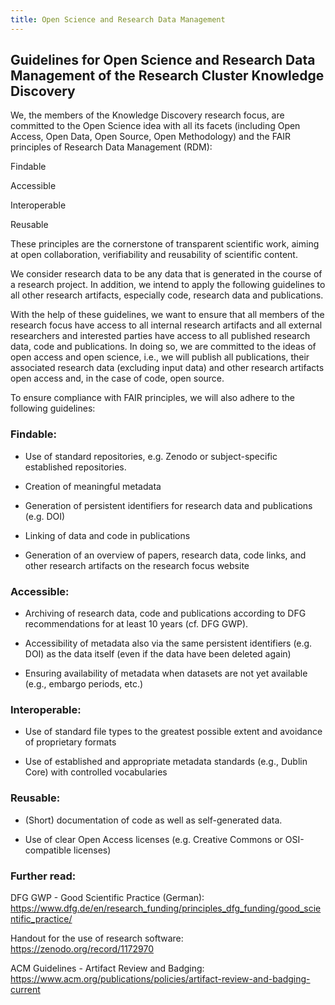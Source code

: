 ```yaml
---
title: Open Science and Research Data Management
---
```


## Guidelines for Open Science and Research Data Management of the Research Cluster Knowledge Discovery

We, the members of the Knowledge Discovery research focus, are committed to the Open Science idea with all its facets (including Open Access, Open Data, Open Source, Open Methodology) and the FAIR principles of Research Data Management (RDM):

Findable

Accessible

Interoperable

Reusable

These principles are the cornerstone of transparent scientific work, aiming at open collaboration, verifiability and reusability of scientific content.

We consider research data to be any data that is generated in the course of a research project. In addition, we intend to apply the following guidelines to all other research artifacts, especially code, research data and publications.

With the help of these guidelines, we want to ensure that all members of the research focus have access to all internal research artifacts and all external researchers and interested parties have access to all published research data, code and publications. In doing so, we are committed to the ideas of open access and open science, i.e., we will publish all publications, their associated research data (excluding input data) and other research artifacts open access and, in the case of code, open source.

To ensure compliance with FAIR principles, we will also adhere to the following guidelines:

### Findable:

* Use of standard repositories, e.g. Zenodo or subject-specific established repositories.

* Creation of meaningful metadata

* Generation of persistent identifiers for research data and publications (e.g. DOI)

* Linking of data and code in publications

* Generation of an overview of papers, research data, code links, and other research artifacts on the research focus website

### Accessible:

* Archiving of research data, code and publications according to DFG recommendations for at least 10 years (cf. DFG GWP).

* Accessibility of metadata also via the same persistent identifiers (e.g. DOI) as the data itself (even if the data have been deleted again)

* Ensuring availability of metadata when datasets are not yet available (e.g., embargo periods, etc.)

### Interoperable:

* Use of standard file types to the greatest possible extent and avoidance of proprietary formats

* Use of established and appropriate metadata standards (e.g., Dublin Core) with controlled vocabularies

### Reusable:

* (Short) documentation of code as well as self-generated data.

* Use of clear Open Access licenses (e.g. Creative Commons or OSI-compatible licenses)


### Further read:

DFG GWP - Good Scientific Practice (German): https://www.dfg.de/en/research_funding/principles_dfg_funding/good_scientific_practice/

Handout for the use of research software: https://zenodo.org/record/1172970

ACM Guidelines - Artifact Review and Badging: https://www.acm.org/publications/policies/artifact-review-and-badging-current
